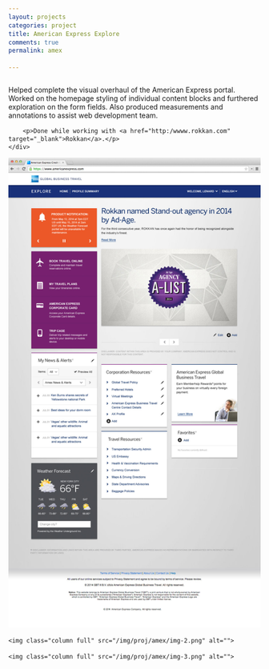 ```yaml
---
layout: projects
categories: project
title: American Express Explore
comments: true
permalink: amex

---
```


<div class="row clearfix">
	<div class="column full">
		<p>Helped complete the visual overhaul of the American Express portal. Worked on the homepage styling of individual content blocks and furthered exploration on the form fields. Also produced measurements and annotations to assist web development team.</p>

		<p>Done while working with <a href="http:/wwww.rokkan.com" target="_blank">Rokkan</a>.</p>
	</div>
</div>

<div class="row clearfix project-image">
	<img class="column full" src="/img/proj/amex/img-1.jpg" alt="">

	<img class="column full" src="/img/proj/amex/img-2.png" alt="">

	<img class="column full" src="/img/proj/amex/img-3.png" alt="">
</div>